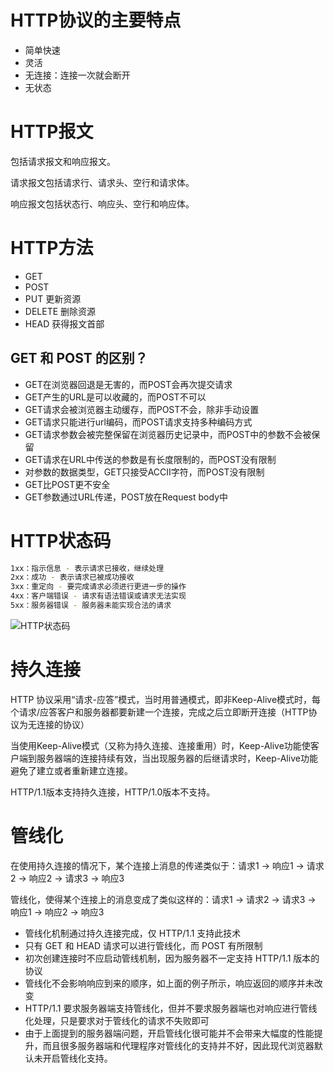 # HTTP协议的主要特点

* 简单快速
* 灵活
* 无连接：连接一次就会断开
* 无状态

# HTTP报文

包括请求报文和响应报文。

请求报文包括请求行、请求头、空行和请求体。

响应报文包括状态行、响应头、空行和响应体。

# HTTP方法

* GET
* POST
* PUT 更新资源
* DELETE 删除资源
* HEAD 获得报文首部

##  GET 和 POST 的区别？

* GET在浏览器回退是无害的，而POST会再次提交请求
* GET产生的URL是可以收藏的，而POST不可以
* GET请求会被浏览器主动缓存，而POST不会，除非手动设置
* GET请求只能进行url编码，而POST请求支持多种编码方式
* GET请求参数会被完整保留在浏览器历史记录中，而POST中的参数不会被保留
* GET请求在URL中传送的参数是有长度限制的，而POST没有限制
* 对参数的数据类型，GET只接受ACCII字符，而POST没有限制
* GET比POST更不安全
* GET参数通过URL传递，POST放在Request body中

# HTTP状态码

```bash
1xx：指示信息 - 表示请求已接收，继续处理
2xx：成功 - 表示请求已被成功接收
3xx：重定向 - 要完成请求必须进行更进一步的操作
4xx：客户端错误 - 请求有语法错误或请求无法实现
5xx：服务器错误 - 服务器未能实现合法的请求
```

![HTTP状态码](http://blog.luyaj.com/2018/05/24/%E3%80%8A%E5%9B%BE%E8%A7%A3HTTP%E3%80%8B/#HTTP%E7%8A%B6%E6%80%81%E7%A0%81)

# 持久连接

HTTP 协议采用“请求-应答”模式，当时用普通模式，即非Keep-Alive模式时，每个请求/应答客户和服务器都要新建一个连接，完成之后立即断开连接（HTTP协议为无连接的协议）

当使用Keep-Alive模式（又称为持久连接、连接重用）时，Keep-Alive功能使客户端到服务器端的连接持续有效，当出现服务器的后继请求时，Keep-Alive功能避免了建立或者重新建立连接。

HTTP/1.1版本支持持久连接，HTTP/1.0版本不支持。

# 管线化

在使用持久连接的情况下，某个连接上消息的传递类似于：请求1 -> 响应1 -> 请求2 -> 响应2 -> 请求3 -> 响应3

管线化，使得某个连接上的消息变成了类似这样的：请求1 -> 请求2 -> 请求3 -> 响应1 -> 响应2 -> 响应3

* 管线化机制通过持久连接完成，仅 HTTP/1.1 支持此技术
* 只有 GET 和 HEAD 请求可以进行管线化，而 POST 有所限制
* 初次创建连接时不应启动管线机制，因为服务器不一定支持 HTTP/1.1 版本的协议
* 管线化不会影响响应到来的顺序，如上面的例子所示，响应返回的顺序并未改变
* HTTP/1.1 要求服务器端支持管线化，但并不要求服务器端也对响应进行管线化处理，只是要求对于管线化的请求不失败即可
* 由于上面提到的服务器端问题，开启管线化很可能并不会带来大幅度的性能提升，而且很多服务器端和代理程序对管线化的支持并不好，因此现代浏览器默认未开启管线化支持。